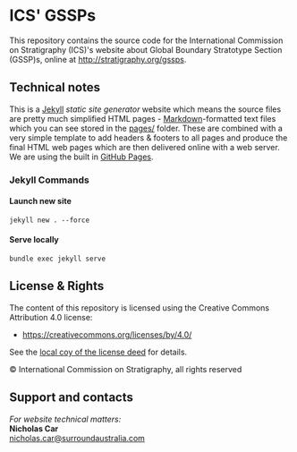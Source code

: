 # ICS' GSSPs
This repository contains the source code for the International Commission on Stratigraphy (ICS)'s website about Global Boundary Stratotype Section (GSSP)s, online at <http://stratigraphy.org/gssps>. 

## Technical notes
This is a [Jekyll](https://jekyllrb.com/) *static site generator* website which means the source files are pretty much simplified HTML pages - [Markdown](https://github.com/adam-p/markdown-here/wiki/Markdown-Cheatsheet)-formatted text files which you can see stored in the [pages/](pages/) folder. These are combined with a very simple template to add headers & footers to all pages and produce the final HTML web pages which are then delivered online with a web server. We are using the built in [GitHub Pages](https://pages.github.com/).

### Jekyll Commands
#### Launch new site
`jekyll new . --force`

#### Serve locally
`bundle exec jekyll serve`


## License & Rights
The content of this repository is licensed using the Creative Commons Attribution 4.0 license:

* <https://creativecommons.org/licenses/by/4.0/>

See the [local coy of the license deed](LICENSE) for details.

&copy; International Commission on Stratigraphy, all rights reserved


## Support and contacts
*For website technical matters:*  
**Nicholas Car**  
<nicholas.car@surroundaustralia.com>  
